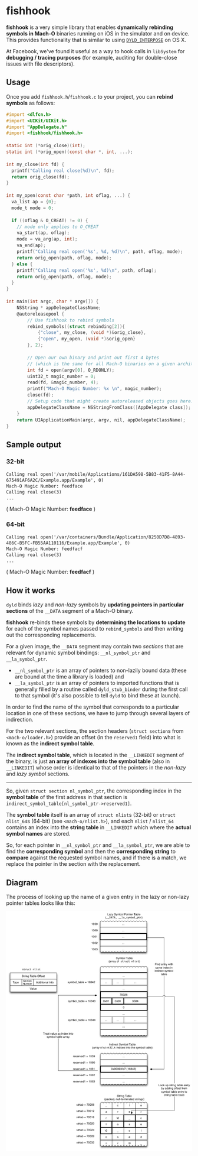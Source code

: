 # fishhook

__fishhook__ is a very simple library that enables **dynamically rebinding symbols in Mach-O** binaries running on iOS in the simulator and on device. This provides functionality that is similar to using [`DYLD_INTERPOSE`][interpose] on OS X.

At Facebook, we've found it useful as a way to hook calls in `libSystem` for **debugging / tracing purposes** (for example, auditing for double-close issues with file descriptors).

[interpose]: http://opensource.apple.com/source/dyld/dyld-210.2.3/include/mach-o/dyld-interposing.h "<mach-o/dyld-interposing.h>"

## Usage

Once you add `fishhook.h`/`fishhook.c` to your project, you can **rebind symbols** as follows:

```Objective-C
#import <dlfcn.h>
#import <UIKit/UIKit.h>
#import "AppDelegate.h"
#import <fishhook/fishhook.h>
 
static int (*orig_close)(int);
static int (*orig_open)(const char *, int, ...);
 
int my_close(int fd) {
  printf("Calling real close(%d)\n", fd);
  return orig_close(fd);
}
 
int my_open(const char *path, int oflag, ...) {
  va_list ap = {0};
  mode_t mode = 0;
 
  if ((oflag & O_CREAT) != 0) {
    // mode only applies to O_CREAT
    va_start(ap, oflag);
    mode = va_arg(ap, int);
    va_end(ap);
    printf("Calling real open('%s', %d, %d)\n", path, oflag, mode);
    return orig_open(path, oflag, mode);
  } else {
    printf("Calling real open('%s', %d)\n", path, oflag);
    return orig_open(path, oflag, mode);
  }
}

int main(int argc, char * argv[]) {
    NSString * appDelegateClassName;
    @autoreleasepool {
        // Use fishhook to rebind symbols
        rebind_symbols((struct rebinding[2]){
            {"close", my_close, (void *)&orig_close},
            {"open", my_open, (void *)&orig_open}
        }, 2);
     
        // Open our own binary and print out first 4 bytes
        // (which is the same for all Mach-O binaries on a given architecture)
        int fd = open(argv[0], O_RDONLY);
        uint32_t magic_number = 0;
        read(fd, &magic_number, 4);
        printf("Mach-O Magic Number: %x \n", magic_number);
        close(fd);
        // Setup code that might create autoreleased objects goes here.
        appDelegateClassName = NSStringFromClass([AppDelegate class]);
    }
    return UIApplicationMain(argc, argv, nil, appDelegateClassName);
}
```

## Sample output

### 32-bit

```plaintext
Calling real open('/var/mobile/Applications/161DA598-5B83-41F5-8A44-675491AF6A2C/Example.app/Example', 0)
Mach-O Magic Number: feedface 
Calling real close(3)
...
```

( Mach-O Magic Number: **feedface** )

### 64-bit

```plaintext
Calling real open('/var/containers/Bundle/Application/8250D7D8-4893-486C-B5FC-FB55AA110116/Example.app/Example', 0)
Mach-O Magic Number: feedfacf 
Calling real close(3)
...
```

( Mach-O Magic Number: **feedfacf** )

## How it works

`dyld` binds *lazy* and *non-lazy* symbols by **updating pointers in particular sections** of the `__DATA` segment of a Mach-O binary.

__fishhook__ re-binds these symbols by **determining the locations to update** for each of the symbol names passed to `rebind_symbols` and then writing out the corresponding replacements.

For a given image, the `__DATA` segment may contain two *sections* that are relevant for dynamic symbol bindings: `__nl_symbol_ptr` and `__la_symbol_ptr`.

- `__nl_symbol_ptr` is an array of pointers to non-lazily bound data (these are bound at the time a library is loaded) and
- `__la_symbol_ptr` is an array of pointers to imported functions that is generally filled by a routine called `dyld_stub_binder` during the first call to that symbol (it's also possible to tell `dyld` to bind these at launch).

In order to find the name of the symbol that corresponds to a particular location in one of these sections, we have to jump through several layers of indirection.

For the two relevant sections, the section headers (`struct section`s from `<mach-o/loader.h>`) provide an offset (in the `reserved1` field) into what is known as the **indirect symbol table**.

The **indirect symbol table**, which is located in the `__LINKEDIT` segment of the binary, is just **an array of indexes into the symbol table** (also in `__LINKEDIT`) whose order is identical to that of the pointers in the *non-lazy* and *lazy symbol* sections.

---

So, given `struct section nl_symbol_ptr`, the corresponding index in the **symbol table** of the first address in that section is `indirect_symbol_table[nl_symbol_ptr->reserved1]`.

The **symbol table** itself is an array of `struct nlist`s (32-bit) or `struct nlist_64`s (64-bit) (see `<mach-o/nlist.h>`), and each `nlist` / `nlist_64` contains an index into the **string table** in `__LINKEDIT` which where the **actual symbol names** are stored.

So, for each pointer in `__nl_symbol_ptr` and `__la_symbol_ptr`, we are able to find the **corresponding symbol** and then the **corresponding string** to **compare** against the requested symbol names, and if there is a match, we replace the pointer in the section with the replacement.

## Diagram

The process of looking up the name of a given entry in the lazy or non-lazy pointer tables looks like this:

![Visual explanation](fishhook_diagram.png)
